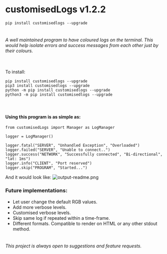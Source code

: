# customisedLogs v1.2.2

```pip install customisedlogs --upgrade```


###### <br>A well maintained program to have coloured logs on the terminal. This would help isolate errors and success messages from each other just by their colours.


<br>To install: 
```
pip install customisedlogs --upgrade
pip3 install customisedlogs --upgrade
python -m pip install customisedlogs --upgrade
python3 -m pip install customisedlogs --upgrade
```


#### <br><br>Using this program is as simple as:
```
from customisedLogs import Manager as LogManager

logger = LogManager()

logger.fatal("SERVER", "Unhandled Exception", "Overloaded")
logger.failed("SERVER", "Unable to connect..")
logger.success("NETWORK", "Successfully connected", "Bi-directional", "lat: 1ms")
logger.info("CLIENT", "Port reserved")
logger.skip("PROGRAM", "Started...")
```
And it would look like:
![output-readme.png](https://raw.githubusercontent.com/BhaskarPanja93/customisedLogs/master/output-readme.png?raw=True)


### Future implementations:
* Let user change the default RGB values.
* Add more verbose levels.
* Customised verbose levels.
* Skip same log if repeated within a time-frame.
* Different formats. Compatible to render on HTML or any other stdout method.


###### <br>This project is always open to suggestions and feature requests.